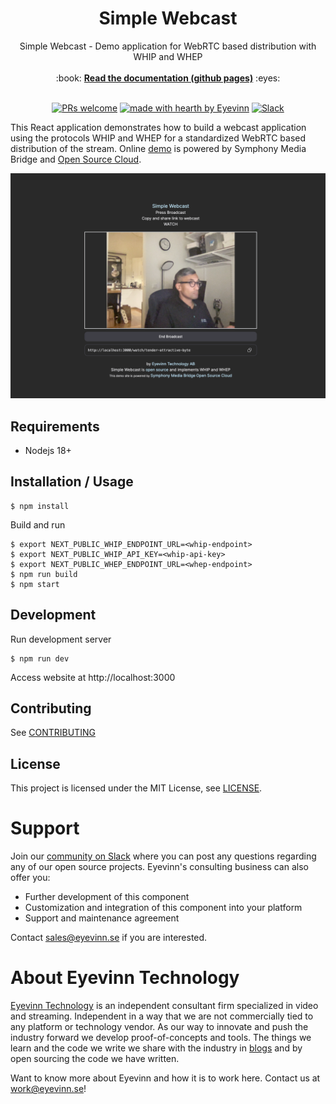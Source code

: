 <h1 align="center">
  Simple Webcast
</h1>

<div align="center">
  Simple Webcast - Demo application for WebRTC based distribution with WHIP and WHEP
  <br />

  <br />
  :book: <b><a href="https://docs.osaas.io/osaas.wiki/Solution%3A-WebRTC-distribution.html">Read the documentation (github pages)</a></b> :eyes:
  <br />
</div>

<div align="center">
<br />

[![PRs welcome](https://img.shields.io/badge/PRs-welcome-ff69b4.svg?style=flat-square)](https://github.com/eyevinn/{{repo-name}}/issues?q=is%3Aissue+is%3Aopen+label%3A%22help+wanted%22)
[![made with hearth by Eyevinn](https://img.shields.io/badge/made%20with%20%E2%99%A5%20by-Eyevinn-59cbe8.svg?style=flat-square)](https://github.com/eyevinn)
[![Slack](http://slack.streamingtech.se/badge.svg)](http://slack.streamingtech.se)

</div>

This React application demonstrates how to build a webcast application using the protocols WHIP and WHEP for a standardized WebRTC based distribution of the stream. Online [demo](https://webcast.eyevinn.technolgy) is powered by Symphony Media Bridge and [Open Source Cloud](https://docs.osaas.io/osaas.wiki/Solution%3A-WebRTC-distribution.html).

![Screenshot](./screenshot.png)

## Requirements

- Nodejs 18+

## Installation / Usage

```
$ npm install
```

Build and run

```
$ export NEXT_PUBLIC_WHIP_ENDPOINT_URL=<whip-endpoint>
$ export NEXT_PUBLIC_WHIP_API_KEY=<whip-api-key>
$ export NEXT_PUBLIC_WHEP_ENDPOINT_URL=<whep-endpoint>
$ npm run build
$ npm start
```

## Development

Run development server

```
$ npm run dev
```

Access website at http://localhost:3000

## Contributing

See [CONTRIBUTING](CONTRIBUTING.md)

## License

This project is licensed under the MIT License, see [LICENSE](LICENSE).

# Support

Join our [community on Slack](http://slack.streamingtech.se) where you can post any questions regarding any of our open source projects. Eyevinn's consulting business can also offer you:

- Further development of this component
- Customization and integration of this component into your platform
- Support and maintenance agreement

Contact [sales@eyevinn.se](mailto:sales@eyevinn.se) if you are interested.

# About Eyevinn Technology

[Eyevinn Technology](https://www.eyevinntechnology.se) is an independent consultant firm specialized in video and streaming. Independent in a way that we are not commercially tied to any platform or technology vendor. As our way to innovate and push the industry forward we develop proof-of-concepts and tools. The things we learn and the code we write we share with the industry in [blogs](https://dev.to/video) and by open sourcing the code we have written.

Want to know more about Eyevinn and how it is to work here. Contact us at work@eyevinn.se!

